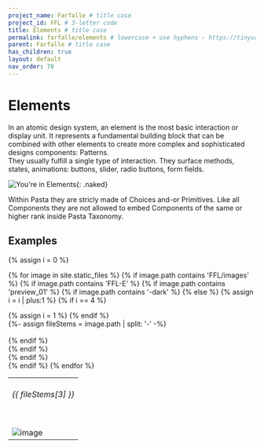 ```yaml
---
project_name: Farfalle # title case
project_id: FFL # 3-letter code
title: Elements # title case
permalink: farfalle/elements # lowercase + use hyphens › https://tinyurl.com/27kmc4rb
parent: Farfalle # title case
has_children: true
layout: default
nav_order: 70
---
```


# Elements

In an atomic design system, an element is the most basic interaction or display unit. It represents a fundamental building block that can be combined with other elements to create more complex and sophisticated designs components: Patterns.<br>
They usually fulfill a single type of interaction. They surface methods, states, animations: buttons, slider, radio buttons, form fields.

![You're in Elements]({{site.baseurl}}/assets/images/YPL-DOC-Atomic-POV-Elements.png){: .naked}

Within Pasta they are stricly made of Choices and-or Primitives. Like all Components they are not allowed to embed Components of the same or higher rank inside Pasta Taxonomy.


## Examples


<table class="tableOfPreviews">
  <tbody>
  <tr>

   {% assign i = 0 %}  

   {% for image in site.static_files %}
      {% if image.path contains 'FFL/images' %}
         {% if image.path contains 'FFL-E' %}
            {% if image.path contains 'preview_01' %}
               {% if image.path contains '-dark' %}
               {% else %}
                  {% assign i = i | plus:1 %}
                  {% if i == 4 %}
                     </tr>
                     <tr>
                  {% assign i = 1 %}
                  {% endif %}      
                  {%- assign fileStems = image.path | split: '-' -%}                 
                  <td>
                     <h6>{{ fileStems[3] }}</h6>                   
                     <img src="{{ site.baseurl }}{{ image.path }}" alt="image" />
                  </td>    
               {% endif %}    
            {% endif %}    
         {% endif %}    
      {% endif %}
   {% endfor %}

   </tr>
  </tbody>
</table>

